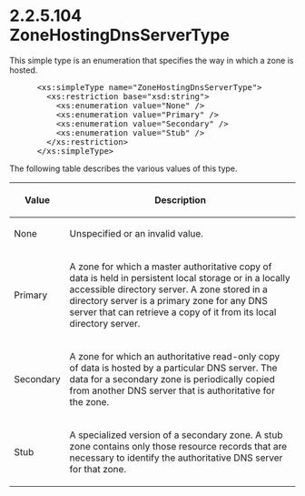 <html dir="LTR" xmlns:mshelp="http://msdn.microsoft.com/mshelp" xmlns:ddue="http://ddue.schemas.microsoft.com/authoring/2003/5" xmlns:xlink="http://www.w3.org/1999/xlink" xmlns:tool="http://www.microsoft.com/tooltip">
 <body>
 <div id="header">
 <h1 class="heading">2.2.5.104 ZoneHostingDnsServerType</h1>
 </div>
 <div id="mainSection">
 <div id="mainBody">
 <div id="allHistory" class="saveHistory"></div>
 <div id="sectionSection0" class="section" name="collapseableSection">
 

<p>This simple type is an enumeration that specifies the way in
which a zone is hosted.</p>

<dl>
<dd>
<div><pre> &lt;xs:simpleType name=&quot;ZoneHostingDnsServerType&quot;&gt;
   &lt;xs:restriction base=&quot;xsd:string&quot;&gt;
     &lt;xs:enumeration value=&quot;None&quot; /&gt;
     &lt;xs:enumeration value=&quot;Primary&quot; /&gt;
     &lt;xs:enumeration value=&quot;Secondary&quot; /&gt;
     &lt;xs:enumeration value=&quot;Stub&quot; /&gt;
   &lt;/xs:restriction&gt;
 &lt;/xs:simpleType&gt;
</pre></div>
</dd></dl>

<p>The following table describes the various values of this
type.</p>

<table>
 <thead>
 <tr>
 <th>
 <p>Value</p>
 </th>
 <th>
 <p>Description</p>
 </th>
 </tr>
 </thead>
 <tr>
 <td>
 <p>None</p>
 </td>
 <td>
 <p>Unspecified or an invalid value.</p>
 </td>
 </tr>
 <tr>
 <td>
 <p>Primary</p>
 </td>
 <td>
 <p>A zone for which a master authoritative copy of data
 is held in persistent local storage or in a locally accessible directory
 server. A zone stored in a directory server is a primary zone for any DNS
 server that can retrieve a copy of it from its local directory server.</p>
 </td>
 </tr>
 <tr>
 <td>
 <p>Secondary</p>
 </td>
 <td>
 <p>A zone for which an authoritative read-only copy of
 data is hosted by a particular DNS server. The data for a secondary zone is
 periodically copied from another DNS server that is authoritative for the zone.</p>
 </td>
 </tr>
 <tr>
 <td>
 <p>Stub</p>
 </td>
 <td>
 <p>A specialized version of a secondary zone. A stub zone
 contains only those resource records that are necessary to identify the
 authoritative DNS server for that zone. </p>
 </td>
 </tr>
</table>

<p> </p>


 </div>
 </div>
 </div>
 </body>
</html>